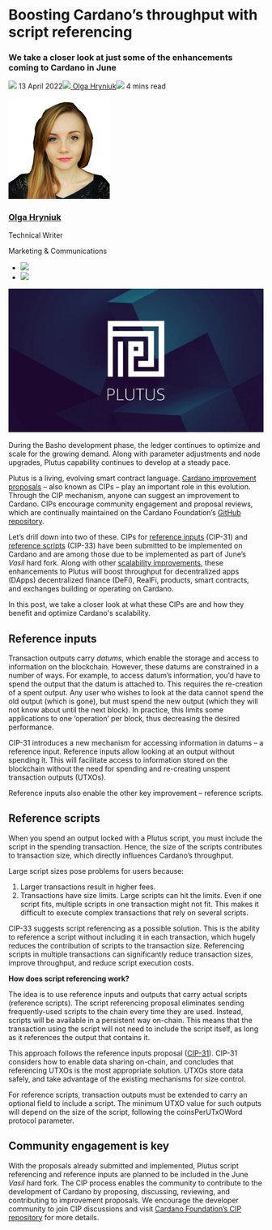 # Boosting Cardano’s throughput with script referencing
### **We take a closer look at just some of the enhancements coming to Cardano in June** 
![](img/2022-04-13-boosting-cardano-s-throughput-with-script-referencing.002.png) 13 April 2022![](img/2022-04-13-boosting-cardano-s-throughput-with-script-referencing.002.png)[ Olga Hryniuk](/en/blog/authors/olga-hryniuk/page-1/)![](img/2022-04-13-boosting-cardano-s-throughput-with-script-referencing.003.png) 4 mins read

![Olga Hryniuk](img/2022-04-13-boosting-cardano-s-throughput-with-script-referencing.004.png)[](/en/blog/authors/olga-hryniuk/page-1/)
### [**Olga Hryniuk**](/en/blog/authors/olga-hryniuk/page-1/)
Technical Writer

Marketing & Communications

- ![](img/2022-04-13-boosting-cardano-s-throughput-with-script-referencing.005.png)[](https://www.linkedin.com/in/olga-hryniuk-1094a3160/ "LinkedIn")
- ![](img/2022-04-13-boosting-cardano-s-throughput-with-script-referencing.006.png)[](https://github.com/olgahryniuk "GitHub")

![Boosting Cardano’s throughput with script referencing](img/2022-04-13-boosting-cardano-s-throughput-with-script-referencing.007.jpeg)

During the Basho development phase, the ledger continues to optimize and scale for the growing demand. Along with parameter adjustments and node upgrades, Plutus capability continues to develop at a steady pace.

Plutus is a living, evolving smart contract language. [Cardano improvement proposals](https://cardanofoundation.org/en/news/make-it-even-better-cardanos-improvements-proposals/) – also known as CIPs – play an important role in this evolution. Through the CIP mechanism, anyone can suggest an improvement to Cardano. CIPs encourage community engagement and proposal reviews, which are continually maintained on the Cardano Foundation’s [GitHub repository](https://github.com/cardano-foundation/CIPs).

Let’s drill down into two of these. CIPs for [reference inputs](https://github.com/cardano-foundation/CIPs/pull/159) (CIP-31) and [reference scripts](https://github.com/cardano-foundation/CIPs/pull/161) (CIP-33) have been submitted to be implemented on Cardano and are among those due to be implemented as part of June’s *Vasil* hard fork. Along with other [scalability improvements](https://iohk.io/en/blog/posts/2022/01/14/how-we-re-scaling-cardano-in-2022/), these enhancements to Plutus will boost throughput for decentralized apps (DApps) decentralized finance (DeFi), RealFi, products, smart contracts, and exchanges building or operating on Cardano.

In this post, we take a closer look at what these CIPs are and how they benefit and optimize Cardano's scalability.
## **Reference inputs**
Transaction outputs carry *datums*, which enable the storage and access to information on the blockchain. However, these datums are constrained in a number of ways. For example, to access datum’s information, you’d have to spend the output that the datum is attached to. This requires the re-creation of a spent output. Any user who wishes to look at the data cannot spend the old output (which is gone), but must spend the new output (which they will not know about until the next block). In practice, this limits some applications to one ‘operation’ per block, thus decreasing the desired performance.

CIP-31 introduces a new mechanism for accessing information in datums – a reference input. Reference inputs allow looking at an output without spending it. This will facilitate access to information stored on the blockchain without the need for spending and re-creating unspent transaction outputs (UTXOs).

Reference inputs also enable the other key improvement – reference scripts.
## **Reference scripts**
When you spend an output locked with a Plutus script, you must include the script in the spending transaction. Hence, the size of the scripts contributes to transaction size, which directly influences Cardano’s throughput.

Large script sizes pose problems for users because:

1. Larger transactions result in higher fees.
1. Transactions have size limits. Large scripts can hit the limits. Even if one script fits, multiple scripts in one transaction might not fit. This makes it difficult to execute complex transactions that rely on several scripts.

CIP-33 suggests script referencing as a possible solution. This is the ability to reference a script without including it in each transaction, which hugely reduces the contribution of scripts to the transaction size. Referencing scripts in multiple transactions can significantly reduce transaction sizes, improve throughput, and reduce script execution costs.

**How does script referencing work?**

The idea is to use reference inputs and outputs that carry actual scripts (reference scripts). The script referencing proposal eliminates sending frequently-used scripts to the chain every time they are used. Instead, scripts will be available in a persistent way on-chain. This means that the transaction using the script will not need to include the script itself, as long as it references the output that contains it.

This approach follows the reference inputs proposal ([CIP-31](https://github.com/cardano-foundation/CIPs/pull/159)). CIP-31 considers how to enable data sharing on-chain, and concludes that referencing UTXOs is the most appropriate solution. UTXOs store data safely, and take advantage of the existing mechanisms for size control.

For reference scripts, transaction outputs must be extended to carry an optional field to include a script. The minimum UTXO value for such outputs will depend on the size of the script, following the coinsPerUTxOWord protocol parameter.
## **Community engagement is key**
With the proposals already submitted and implemented, Plutus script referencing and reference inputs are planned to be included in the June *Vasil* hard fork. The CIP process enables the community to contribute to the development of Cardano by proposing, discussing, reviewing, and contributing to improvement proposals. We encourage the developer community to join CIP discussions and visit [Cardano Foundation’s CIP repository](https://github.com/cardano-foundation/CIPs) for more details.
